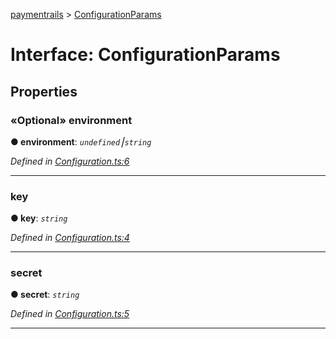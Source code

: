 [paymentrails](../README.md) > [ConfigurationParams](../interfaces/configurationparams.md)



# Interface: ConfigurationParams


## Properties
<a id="environment"></a>

### «Optional» environment

**●  environment**:  *`undefined`⎮`string`* 

*Defined in [Configuration.ts:6](https://github.com/PaymentRails/javascript-sdk/blob/9b4ee77/lib/Configuration.ts#L6)*





___

<a id="key"></a>

###  key

**●  key**:  *`string`* 

*Defined in [Configuration.ts:4](https://github.com/PaymentRails/javascript-sdk/blob/9b4ee77/lib/Configuration.ts#L4)*





___

<a id="secret"></a>

###  secret

**●  secret**:  *`string`* 

*Defined in [Configuration.ts:5](https://github.com/PaymentRails/javascript-sdk/blob/9b4ee77/lib/Configuration.ts#L5)*





___



